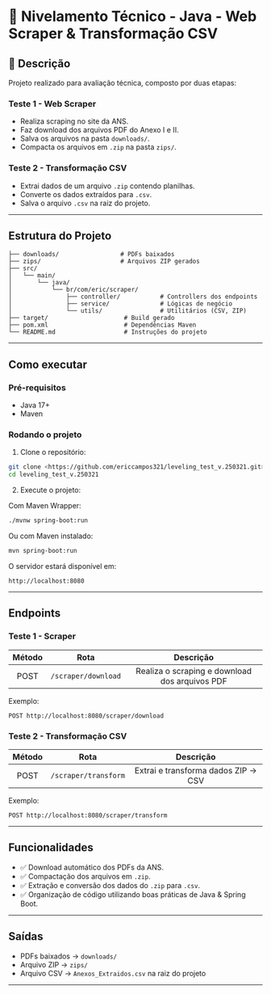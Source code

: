 
# 🚀 Nivelamento Técnico - Java - Web Scraper & Transformação CSV

## 📄 Descrição

Projeto realizado para avaliação técnica, composto por duas etapas:

### Teste 1 - Web Scraper
- Realiza scraping no site da ANS.
- Faz download dos arquivos PDF do Anexo I e II.
- Salva os arquivos na pasta `downloads/`.
- Compacta os arquivos em `.zip` na pasta `zips/`.

### Teste 2 - Transformação CSV
- Extrai dados de um arquivo `.zip` contendo planilhas.
- Converte os dados extraídos para `.csv`.
- Salva o arquivo `.csv` na raiz do projeto.

---

## Estrutura do Projeto

```
├── downloads/                 # PDFs baixados
├── zips/                      # Arquivos ZIP gerados
├── src/
│   └── main/
│       └── java/
│           └── br/com/eric/scraper/
│               ├── controller/           # Controllers dos endpoints
│               ├── service/              # Lógicas de negócio
│               └── utils/                # Utilitários (CSV, ZIP)
├── target/                     # Build gerado
├── pom.xml                     # Dependências Maven
└── README.md                   # Instruções do projeto
```

---

## Como executar

### Pré-requisitos

- Java 17+
- Maven

### Rodando o projeto

1. Clone o repositório:

```bash
git clone <https://github.com/ericcampos321/leveling_test_v.250321.git>
cd leveling_test_v.250321
```

2. Execute o projeto:

Com Maven Wrapper:

```bash
./mvnw spring-boot:run
```

Ou com Maven instalado:

```bash
mvn spring-boot:run
```

O servidor estará disponível em:
```
http://localhost:8080
```

---

## Endpoints

### Teste 1 - Scraper

| Método | Rota                       | Descrição                                        |
|:-----:|:---------------------------:|:-----------------------------------------------:|
| POST  | `/scraper/download`        | Realiza o scraping e download dos arquivos PDF  |

Exemplo:
```http
POST http://localhost:8080/scraper/download
```

### Teste 2 - Transformação CSV

| Método | Rota                          | Descrição                                    |
|:-----:|:------------------------------:|:--------------------------------------------:|
| POST  | `/scraper/transform`          | Extrai e transforma dados ZIP → CSV         |

Exemplo:
```http
POST http://localhost:8080/scraper/transform
```

---

## Funcionalidades

- ✅ Download automático dos PDFs da ANS.
- ✅ Compactação dos arquivos em `.zip`.
- ✅ Extração e conversão dos dados do `.zip` para `.csv`.
- ✅ Organização de código utilizando boas práticas de Java & Spring Boot.

---

## Saídas

- PDFs baixados → `downloads/`
- Arquivo ZIP → `zips/`
- Arquivo CSV → `Anexos_Extraidos.csv` na raiz do projeto

---
